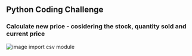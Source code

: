 ## Python Coding Challenge

### Calculate new price - cosidering the stock, quantity sold and current price

![image](https://github.com/user-attachments/assets/eac01170-253b-4717-aa09-af8885b88b46) import csv module
